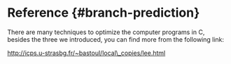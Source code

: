 # Reference {#branch-prediction}

There are many techniques to optimize the computer programs in C, besides the three we introduced, you can find more from the following link:

http://icps.u-strasbg.fr/~bastoul/local\_copies/lee.html




